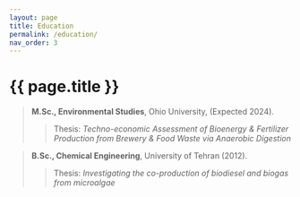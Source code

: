 ```yaml
---
layout: page
title: Education
permalink: /education/
nav_order: 3
---
```


# {{ page.title }}



> **M.Sc., Environmental Studies**, Ohio University, (Expected 2024).
>> Thesis: _Techno-economic Assessment of Bioenergy & Fertilizer Production from Brewery & Food Waste via Anaerobic Digestion_


> **B.Sc., Chemical Engineering**, University of Tehran (2012).
>> Thesis: _Investigating the co-production of biodiesel and biogas from microalgae_

